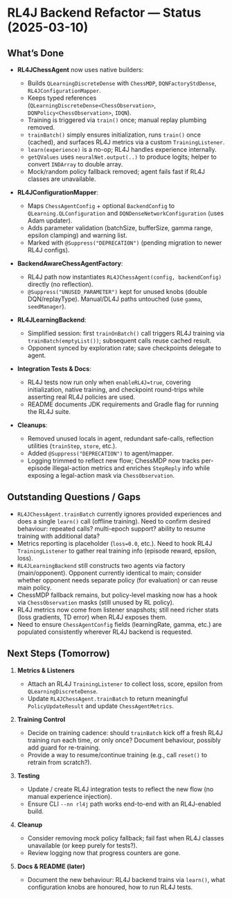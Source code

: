 # RL4J Backend Refactor — Status (2025-03-10)

## What’s Done
- **RL4JChessAgent** now uses native builders:
  - Builds `QLearningDiscreteDense` with `ChessMDP`, `DQNFactoryStdDense`, `RL4JConfigurationMapper`.
  - Keeps typed references (`QLearningDiscreteDense<ChessObservation>`, `DQNPolicy<ChessObservation>`, `IDQN`).
  - Training is triggered via `train()` once; manual replay plumbing removed.
  - `trainBatch()` simply ensures initialization, runs `train()` once (cached), and surfaces RL4J metrics via a custom `TrainingListener`.
  - `learn(experience)` is a no-op; RL4J handles experience internally.
  - `getQValues` uses `neuralNet.output(..)` to produce logits; helper to convert `INDArray` to double array.
  - Mock/random policy fallback removed; agent fails fast if RL4J classes are unavailable.

- **RL4JConfigurationMapper**:
  - Maps `ChessAgentConfig` + optional `BackendConfig` to `QLearning.QLConfiguration` and `DQNDenseNetworkConfiguration` (uses Adam updater).
  - Adds parameter validation (batchSize, bufferSize, gamma range, epsilon clamping) and warning list.
  - Marked with `@Suppress("DEPRECATION")` (pending migration to newer RL4J configs).

- **BackendAwareChessAgentFactory**:
  - RL4J path now instantiates `RL4JChessAgent(config, backendConfig)` directly (no reflection).
  - `@Suppress("UNUSED_PARAMETER")` kept for unused knobs (double DQN/replayType). Manual/DL4J paths untouched (use `gamma`, `seedManager`).

- **RL4JLearningBackend**:
  - Simplified session: first `trainOnBatch()` call triggers RL4J training via `trainBatch(emptyList())`; subsequent calls reuse cached result.
  - Opponent synced by exploration rate; save checkpoints delegate to agent.
- **Integration Tests & Docs**:
  - RL4J tests now run only when `enableRL4J=true`, covering initialization, native training, and checkpoint round-trips while asserting real RL4J policies are used.
  - README documents JDK requirements and Gradle flag for running the RL4J suite.

- **Cleanups**:
  - Removed unused locals in agent, redundant safe-calls, reflection utilities (`trainStep`, `store`, etc.).
  - Added `@Suppress("DEPRECATION")` to agent/mapper.
  - Logging trimmed to reflect new flow; ChessMDP now tracks per-episode illegal-action metrics and enriches `StepReply` info while exposing a legal-action mask via `ChessObservation`.

## Outstanding Questions / Gaps
- `RL4JChessAgent.trainBatch` currently ignores provided experiences and does a single `learn()` call (offline training). Need to confirm desired behaviour: repeated calls? multi-epoch support? ability to resume training with additional data?
- Metrics reporting is placeholder (`loss=0.0`, etc.). Need to hook RL4J `TrainingListener` to gather real training info (episode reward, epsilon, loss).
- `RL4JLearningBackend` still constructs two agents via factory (main/opponent). Opponent currently identical to main; consider whether opponent needs separate policy (for evaluation) or can reuse main policy.
- ChessMDP fallback remains, but policy-level masking now has a hook via `ChessObservation` masks (still unused by RL policy).
- RL4J metrics now come from listener snapshots; still need richer stats (loss gradients, TD error) when RL4J exposes them.
- Need to ensure `ChessAgentConfig` fields (learningRate, gamma, etc.) are populated consistently wherever RL4J backend is requested.

## Next Steps (Tomorrow)
1. **Metrics & Listeners**
   - Attach an RL4J `TrainingListener` to collect loss, score, epsilon from `QLearningDiscreteDense`.
   - Update `RL4JChessAgent.trainBatch` to return meaningful `PolicyUpdateResult` and update `ChessAgentMetrics`.

2. **Training Control**
   - Decide on training cadence: should `trainBatch` kick off a fresh RL4J training run each time, or only once? Document behaviour, possibly add guard for re-training.
   - Provide a way to resume/continue training (e.g., call `reset()` to retrain from scratch?).

3. **Testing**
   - Update / create RL4J integration tests to reflect the new flow (no manual experience injection).
   - Ensure CLI `--nn rl4j` path works end-to-end with an RL4J-enabled build.

4. **Cleanup**
   - Consider removing mock policy fallback; fail fast when RL4J classes unavailable (or keep purely for tests?).
   - Review logging now that progress counters are gone.

5. **Docs & README (later)**
   - Document the new behaviour: RL4J backend trains via `learn()`, what configuration knobs are honoured, how to run RL4J tests.
